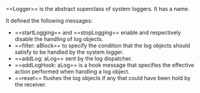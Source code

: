 ==Logger== is the abstract superclass of system loggers. It has a name. 

It defined the following messages:

- ==startLogging== and ==stopLogging== enable and respectively disable the handling of log objects.
- ==filter: aBlock== to specify the condition that the log objects should satisfy to be handled by the system logger. 
- ==addLog: aLog== sent by the log dispatcher.
- ==addLogHook: aLog== is a hook message that specifies the effective action performed when handling a log object.
- ==reset== flushes the log objects if any that could have been hold by the receiver.